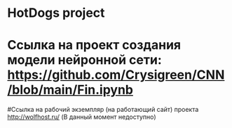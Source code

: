 # HotDogs project
# Ссылка на проект создания модели нейронной сети: https://github.com/Crysigreen/CNN/blob/main/Fin.ipynb
#Ссылка на рабочий экземпляр (на работающий сайт) проекта http://wolfhost.ru/ (В данный момент недоступно)

